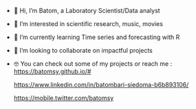 - 👋 Hi, I’m Batom, a Laboratory Scientist/Data analyst 
- 👀 I’m interested in scientific research, music, movies
- 🌱 I’m currently learning Time series and forecasting with R
- 💞️ I’m looking to collaborate on impactful projects
- 🤓 You can check out some of my projects or reach me :
     https://batomsy.github.io/# 

    https://www.linkedin.com/in/batombari-siedoma-b6b893106/
  
     https://mobile.twitter.com/batomsy
 

<!---
batomsy/batomsy is a ✨ special ✨ repository because its `README.md` (this file) appears on your GitHub profile.
You can click the Preview link to take a look at your changes.
--->
